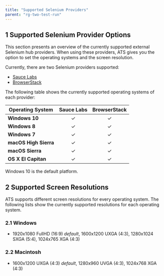```yaml
---
title: "Supported Selenium Providers" 
parent: "rg-two-test-run"
---
```


## 1 Supported Selenium Provider Options

This section presents an overview of the currently supported external Selenium hub providers. When using these providers, ATS gives you the option to set the operating systems and the screen resolution.

Currently, there are two Selenium providers supported:

* [Sauce Labs](http://www.saucelabs.com/)
* [BrowserStack](http://www.browserstack.com/)

The following table shows the currently supported operating systems of each provider:

Operating System       | Sauce Labs | BrowserStack
---------------------- | :--------: | :------------:
**Windows 10**         | &#10003;   | &#10003;
**Windows 8**          | &#10003;   | &#10003;
**Windows 7**          | &#10003;   | &#10003;
**macOS High Sierra**  | &#10003;   | &#10003;
**macOS Sierra**       | &#10003;   | &#10003;
**OS X El Capitan**    | &#10003;   | &#10003;

Windows 10 is the default platform.

## 2 Supported Screen Resolutions

ATS supports different screen resolutions for every operating system. The following lists show the currently supported resolutions for each operating system.

### 2.1 Windows

* 1920x1080 FullHD (16:9) *default*, 1600x1200 UXGA (4:3), 1280x1024 SXGA (5:4), 1024x765 XGA (4:3)

### 2.2 Macintosh

* 1600x1200 UXGA (4:3) *default*, 1280x960 UVGA (4:3), 1024x768 XGA (4:3)
